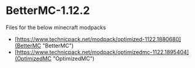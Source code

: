 # BetterMC-1.12.2

Files for the below minecraft modpacks
- [https://www.technicpack.net/modpack/optimized-1122.1880680](BetterMC "BetterMC")
- [https://www.technicpack.net/modpack/optimizedmc-1122.1895404](OptimizedMC "OptimizedMC")
